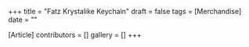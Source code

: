 +++
title = "Fatz Krystalike Keychain"
draft = false
tags = [Merchandise]
date = ""

[Article]
contributors = []
gallery = []
+++